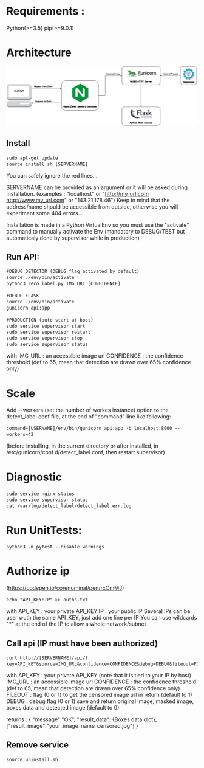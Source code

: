 # Requirements : 
Python(>=3.5) 
pip(>=9.0.1)

# Architecture
![](arch.png)

## Install
```
sudo apt-get update
source install.sh [SERVERNAME]
```
You can safely ignore the red lines...

SERVERNAME can be provided as an argument or it will be asked during installation.
(examples : "localhost" or "http://my_url.com http://www.my_url.com" or "143.21.178.46")
Keep in mind that the address/name should be accessible from outside, otherwise you will experiment some 404 errors...

Installation is made in a Python VirtualEnv so you must use the "activate" command to manually activate the Env 
(mandatory to DEBUG/TEST but automaticaly done by supervisor while in production)

## Run API:
```
#DEBUG DETECTOR (DEBUG flag activated by default)
source ./env/bin/activate
python3 reco_label.py IMG_URL [CONFIDENCE]

#DEBUG FLASK
source ./env/bin/activate
gunicorn api:app

#PRODUCTION (auto start at boot)
sudo service supervisor start
sudo service supervisor restart
sudo service supervisor stop
sudo service supervisor status
```
with 	IMG_URL		: an accessible image url
	CONFIDENCE 	: the confidence threshold (def to 65, mean that detection are drawn over 65% confidence only)

# Scale
Add --workers (set the number of workes instance) option to the detect_label.conf file, at the end of "command" line like following:
```
command=[USERNAME]/env/bin/gunicorn api:app -b localhost:8000 --workers=42
```
(before installing, in the surrent directory or after installed, in /etc/gunicorn/conf.d/detect_label.conf, then restart supervisor)

# Diagnostic
```
sudo service nginx status
sudo service supervisor status
cat /var/log/detect_label/detect_label.err.log
```

# Run UnitTests:
```
python3 -m pytest --disable-warnings
```

# Authorize ip
(https://codepen.io/corenominal/pen/rxOmMJ)
```
echo "API_KEY:IP" >> auths.txt
```
with 	API_KEY 	: your private API_KEY
	IP		: your public IP
Several IPs can be user wuth the same API_KEY, just add one line per IP
You can use wildcards "*" at the end of the IP to allow a whole network/subnet


## Call api (IP must have been authorized)
```
curl http://[SERVERNAME]/api/?key=API_KEY&source=IMG_URL&confidence=CONFIDENCE&debug=DEBUG&fileout=FILEOUT
```
with 	API_KEY 	: your private API_KEY (note that it is tied to your IP by host)
	IMG_URL		: an accessible image url
	CONFIDENCE 	: the confidence threshold (def to 65, mean that detection are drawn over 65% confidence only)
	FILEOUT		: flag (0 or 1) to get the censored image url in return (default to 1)
	DEBUG		: debug flag (0 or 1) save and return original image, masked image, boxes data and detected image (default to 0)

returns : {	"message":"OK",
		"result_data": {Boxes data dict},
		["result_image":"your_image_name_censored.jpg"] }

## Remove service
```
source uninstall.sh
```
